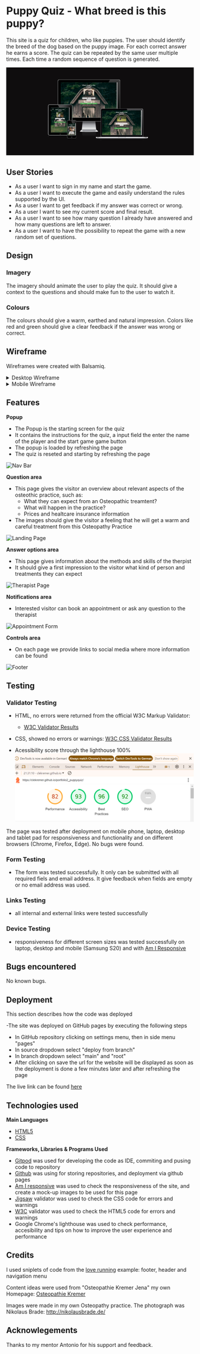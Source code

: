 # Puppy Quiz - What breed is this puppy?

This site is a quiz for children, who like puppies. The user should identify the breed of the dog based on the puppy image. For each correct answer he earns a score. The quiz can be repeated by the same user multiple times. Each time a random sequence of question is generated. 

![Puppy Quiz Responsive Mockup](docs/readme_images/responsive_mockup.PNG)


## User Stories
- As a user I want to sign in my name and start the game. 
- As a user I want to execute the game and easily understand the rules supported by the UI. 
- As a user I want to get feedback if my answer was correct or wrong. 
- As a user I want to see my current score and final result.
- As a user I want to see how many question I already have answered and how many questions are left to answer. 
- As a user I want to have the possibility to repeat the game with a new random set of questions.

## Design

### Imagery
The imagery should animate the user to play the quiz. It should give a context to the questions and should make fun to the user to watch it.

### Colours
The colours should give a warm, earthed and natural impression. Colors like red and green should give a clear feedback if the answer was wrong or correct.

## Wireframe

Wireframes were created with Balsamiq.

<details>

<summary>Desktop Wireframe</summary>

![Desktop Wireframe](docs/wireframes/desktopwireframe_osteopathy.png)
</details>

<details>
<summary>Mobile Wireframe</summary>

![Mobile Wireframe](docs/wireframes/mobilewireframe_osteopathy.png)
</details>


## Features

__Popup__

- The Popup is the starting screen for the quiz
- It contains the instructions for the quiz, a input field the enter the name of the player and the start game game button
- The popup is loaded by refreshing the page
- The quiz is reseted and starting by refreshing the page

![Nav Bar](docs/readme_images/NavBar.PNG)


__Question area__
  - This page gives the visitor an overview about relevant aspects of the osteothic practice, such as:
    - What they can expect from an Osteopathic treamtent?
    - What will happen in the practice?
    - Prices and healtcare insurance information
  - The images should give the visitor a feeling that he will get a warm and careful treatment from this Osteopathy Practice

![Landing Page](docs/readme_images/landingpage.PNG)


__Answer options area__

  - This page gives information about the methods and skills of the therpist 
  - It should give a first impression to the visitor what kind of person and treatments they can expect

![Therapist Page](docs/readme_images/therapist.PNG) 



__Notifications area__
  - Interested visitor can book an appointment or ask any question to the therapist

![Appointment Form](docs/readme_images/appointment.PNG)

__Controls area__
 
 - On each page we provide links to social media where more information can be found
 
 ![Footer](docs/readme_images/footer.PNG)

## Testing

### Validator Testing

- HTML, no errors were returned from the official W3C Markup Validator:
  - [W3C Validator Results](https://validator.w3.org/nu/?doc=https%3A%2F%2Fclekremer.github.io%2Fportfolio1_osteopathyKremer%2F)

- CSS, showed no errors or warnings:
[W3C CSS Validator Results](https://jigsaw.w3.org/css-validator/validator?uri=https%3A%2F%2Fclekremer.github.io%2Fportfolio1_osteopathyKremer%2Findex.html&profile=css3svg&usermedium=all&warning=1&vextwarning=&lang=de)
    
 - Acessibility score through the lighthouse 100%
 ![lighthouse results](docs/readme_images/lighthouse.PNG)

The page was tested after deployment on mobile phone, laptop, desktop and tablet pad for responsiveness and functionality and on different browsers (Chrome, Firefox, Edge). No bugs were found. 

### Form Testing
- The form was tested successfully. It only can be submitted with all required fiels and email address. It give feedback when fields are empty or no email address was used.

### Links Testing
- all internal and external links were tested successfully 

    
### Device Testing
- responsiveness for different screen sizes was tested successfully on laptop, desktop and mobile (Samsung S20) and with [Am I Responsive](https://ui.dev/amiresponsive?url=https://clekremer.github.io/portfolio1_osteopathyKremer/)



## Bugs encountered

No known bugs.


## Deployment

This section describes how the code was deployed

-The site was deployed on GitHub pages by executing the following steps
  - In GitHub repository clicking on settings menu, then in side menu "pages"
  - In source dropdown select "deploy from branch"
  - In branch dropdown select "main" and "root"
  - After clicking on save the url for the website will be displayed as soon as the deployment is done a few minutes later and after refreshing the page

  The live link can be found [here](https://clekremer.github.io/portfolio1_osteopathyKremer/index.html)
  
## Technologies used
__Main Languages__

-  [HTML5](https://en.wikipedia.org/wiki/HTML5)
-  [CSS](https://en.wikipedia.org/wiki/CSS)

__Frameworks, Libraries & Programs Used__
- [Gitpod](https://www.gitpod.io/) was used for developing the code as IDE, commiting and pusing code to repository
- [Github](https://github.com/) was using for storing repositories, and deployment via github pages
- [Am I responsive](http://ami.responsivedesign.is/) was used to check the responsiveness of the site, and create a mock-up images to be used for this page
- [Jigsaw](https://jigsaw.w3.org/css-validator/) validator was used to check the CSS code for errors and warnings
- [W3C](https://validator.w3.org/) validator was used to check the HTML5 code for errors and warnings
- Google Chrome's lighthouse was used to check performance, accesibility and tips on how to improve the user experience and performance


## Credits 

I used sniplets of code from the [love running](https://code-institute-org.github.io/love-running-2.0/index.html) example: footer, header and navigation menu 

Content ideas were used from "Osteopathie Kremer Jena" my own Homepage: [Osteopathie Kremer](https://www.osteopathie-jena.net/)

Images were made in my own Osteopathy practice. The photograph was Nikolaus Brade: http://nikolausbrade.de/

## Acknowlegements

Thanks to my mentor Antonio for his support and feedback.